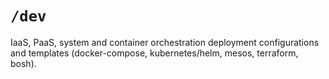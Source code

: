 # `/dev`

IaaS, PaaS, system and container orchestration deployment configurations and templates (docker-compose, kubernetes/helm, mesos, terraform, bosh).